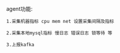 agent功能:

    1.采集机器指标 cpu mem net 设置采集间隔及指标 
    
    2.采集本地mysql指标 慢日志 错误日志 锁等待 等 
    
    3.上报kafka
